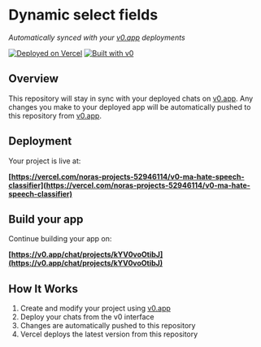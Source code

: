# Dynamic select fields

*Automatically synced with your [v0.app](https://v0.app) deployments*

[![Deployed on Vercel](https://img.shields.io/badge/Deployed%20on-Vercel-black?style=for-the-badge&logo=vercel)](https://vercel.com/noras-projects-52946114/v0-ma-hate-speech-classifier)
[![Built with v0](https://img.shields.io/badge/Built%20with-v0.app-black?style=for-the-badge)](https://v0.app/chat/projects/kYV0voOtibJ)

## Overview

This repository will stay in sync with your deployed chats on [v0.app](https://v0.app).
Any changes you make to your deployed app will be automatically pushed to this repository from [v0.app](https://v0.app).

## Deployment

Your project is live at:

**[https://vercel.com/noras-projects-52946114/v0-ma-hate-speech-classifier](https://vercel.com/noras-projects-52946114/v0-ma-hate-speech-classifier)**

## Build your app

Continue building your app on:

**[https://v0.app/chat/projects/kYV0voOtibJ](https://v0.app/chat/projects/kYV0voOtibJ)**

## How It Works

1. Create and modify your project using [v0.app](https://v0.app)
2. Deploy your chats from the v0 interface
3. Changes are automatically pushed to this repository
4. Vercel deploys the latest version from this repository
